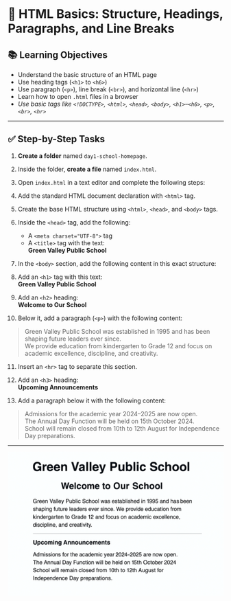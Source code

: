 # 📘 HTML Basics: Structure, Headings, Paragraphs, and Line Breaks

## 📚 Learning Objectives
- Understand the basic structure of an HTML page
- Use heading tags (`<h1>` to `<h6>`)
- Use paragraph (`<p>`), line break (`<br>`), and horizontal line (`<hr>`)
- Learn how to open `.html` files in a browser
- *Use basic tags like `<!DOCTYPE>`, `<html>`, `<head>`, `<body>`, `<h1>`–`<h6>`, `<p>`, `<br>`, `<hr>`*

---

## ✅ Step-by-Step Tasks

1. **Create a folder** named `day1-school-homepage`.
2. Inside the folder, **create a file** named `index.html`.
3. Open `index.html` in a text editor and complete the following steps:
4. Add the standard HTML document declaration with `<html>` tag.
5. Create the base HTML structure using `<html>`, `<head>`, and `<body>` tags.
6. Inside the `<head>` tag, add the following:
    - A `<meta charset="UTF-8">` tag  
    - A `<title>` tag with the text:  
      **Green Valley Public School**
7. In the `<body>` section, add the following content in this exact structure:
8. Add an `<h1>` tag with this text:  
   **Green Valley Public School**
9. Add an `<h2>` heading:  
   **Welcome to Our School**

10. Below it, add a paragraph (`<p>`) with the following content:

> Green Valley Public School was established in 1995 and has been shaping future leaders ever since.  
> We provide education from kindergarten to Grade 12 and focus on academic excellence, discipline, and creativity.

11. Insert an `<hr>` tag to separate this section.

12. Add an `<h3>` heading:  
    **Upcoming Announcements**

13. Add a paragraph below it with the following content:

> Admissions for the academic year 2024–2025 are now open.  
> The Annual Day Function will be held on 15th October 2024.  
> School will remain closed from 10th to 12th August for Independence Day preparations.

---

![chapter1](../images/chapter01.png)
